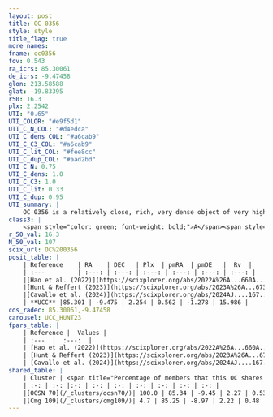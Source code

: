 ```yaml
---
layout: post
title: OC 0356
style: style
title_flag: true
more_names: 
fname: oc0356
fov: 0.543
ra_icrs: 85.30061
de_icrs: -9.47458
glon: 213.58588
glat: -19.83395
r50: 16.3
plx: 2.2542
UTI: "0.65"
UTI_COLOR: "#e9f5d1"
UTI_C_N_COL: "#d4edca"
UTI_C_dens_COL: "#a6cab9"
UTI_C_C3_COL: "#a6cab9"
UTI_C_lit_COL: "#fee8cc"
UTI_C_dup_COL: "#aad2bd"
UTI_C_N: 0.75
UTI_C_dens: 1.0
UTI_C_C3: 1.0
UTI_C_lit: 0.33
UTI_C_dup: 0.95
UTI_summary: |
    OC 0356 is a relatively close, rich, very dense object of very high C3 quality. It was recently reported in the literature.This is a unique object, which shares a very small percentage of members with at least one previously reported entry.
class3: |
    <span style="color: green; font-weight: bold;">A</span><span style="color: green; font-weight: bold;">A</span>
r_50_val: 16.3
N_50_val: 107
scix_url: OC%200356
posit_table: |
    | Reference    | RA    | DEC   | Plx  | pmRA  | pmDE   |  Rv  |
    | :---         | :---: | :---: | :---: | :---: | :---: | :---: |
    |[Hao et al. (2022)](https://scixplorer.org/abs/2022A%26A...660A...4H) | 85.272 | -9.388 | 2.255 | 0.511 | -1.229 | 22.144 |
    |[Hunt & Reffert (2023)](https://scixplorer.org/abs/2023A%26A...673A.114H) | 85.286 | -9.524 | 2.217 | 0.549 | -1.481 | 52.254 |
    |[Cavallo et al. (2024)](https://scixplorer.org/abs/2024AJ....167...12C) | 85.291 | -9.564 | 2.219 | -- | -- | -- |
    | **UCC** |85.301 | -9.475 | 2.254 | 0.562 | -1.278 | 15.986 | 
cds_radec: 85.30061,-9.47458
carousel: UCC_HUNT23
fpars_table: |
    | Reference |  Values |
    | :---  |  :---:  |
    | [Hao et al. (2022)](https://scixplorer.org/abs/2022A%26A...660A...4H) | `AG=0.96, age=6.2, Z=0.021` |
    | [Hunt & Reffert (2023)](https://scixplorer.org/abs/2023A%26A...673A.114H) | `AV50=2.238, diffAV50=1.007, MOD50=8.165, logAge50=6.691` |
    | [Cavallo et al. (2024)](https://scixplorer.org/abs/2024AJ....167...12C) | `AV50=2.86, dMod50=9.5, logAge50=7.13, [Fe/H]50=0.25` |
shared_table: |
    | Cluster | <span title="Percentage of members that this OC shares with the ones listed">%</span>   | RA   | DEC   | Plx   | pmRA  | pmDE  | Rv | UTI |
    | :-: | :-: |:-: | :-: | :-: | :-: | :-: | :-: | :-: |
    |[OCSN 70](/_clusters/ocsn70/)| 100.0 | 85.34 | -9.45 | 2.27 | 0.53 | -1.21 | 16.14 |0.35 |
    |[Cmg 109](/_clusters/cmg109/)| 4.7 | 85.25 | -8.97 | 2.22 | 0.48 | -1.0 | 16.48 |0.45 |
---
```

